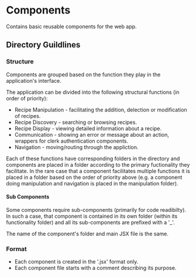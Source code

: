
# Components

Contains basic reusable components for the web app.

## Directory Guildlines

### Structure

Components are grouped based on the function they play in the application's interface.

The application can be divided into the following structural functions (in order of priority):

* Recipe Manipulation - facilitating the addition, delection or modification of recipes.
* Recipe Discovery - searching or browsing recipes.
* Recipe Display - viewing detailed information about a recipe.
* Communication - showing an error or message about an action, wrappers for clerk authentication components.
* Navigation - moving/routing through the appliction.

Each of these functions have corresponding folders in the directory and components are placed in a folder according to the primary fuctionality they facilitate. In the rare case that a component facilitates multiple functions it is placed in a folder based on the order of priority above (e.g. a component doing manipulation and navigation is placed in the manipulation folder).

#### Sub Components

Some components require sub-components (primarily for code readibilty). In such a case, that component is contained in its own folder (within its functionality folder) and all its sub-components are prefixed with a '_'. 

The name of the component's folder and main JSX file is the same.

### Format

* Each component is created in the '.jsx' format only.
* Each component file starts with a comment describing its purpose.

